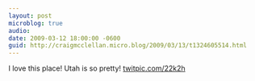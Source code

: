 ```yaml
---
layout: post
microblog: true
audio: 
date: 2009-03-12 18:00:00 -0600
guid: http://craigmcclellan.micro.blog/2009/03/13/t1324605514.html
---
```

I love this place! Utah is so pretty! [twitpic.com/22k2h](http://twitpic.com/22k2h)
